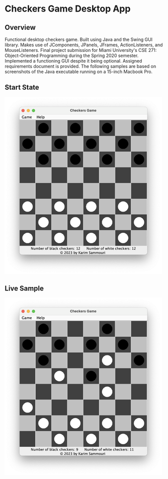 <h1>Checkers Game Desktop App</h1>

<h2>Overview</h2>
<p>Functional desktop checkers game. Built using Java and the Swing GUI library. Makes use of JComponents, 
  JPanels, JFrames, ActionListeners, and MouseListeners. Final project submission for Miami University's 
  CSE 271: Object-Oriented Programming during the Spring 2020 semester. Implemented a functioning GUI despite it being 
  optional. Assigned requirements document is provided. The following samples are based on screenshots of the Java executable running on a 15-inch Macbook 
  Pro.
 </p>
 
 <h2>Start State</h2>
 <img width="500" src="https://github.com/karimsammouri/MU-CSE-271/blob/main/Project04/Screenshots/StartState.png">
 
  <h2>Live Sample</h2>
 <img width="500" src="https://github.com/karimsammouri/MU-CSE-271/blob/main/Project04/Screenshots/LiveSample.png">
